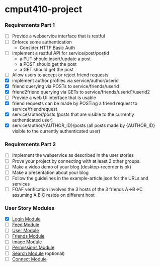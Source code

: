 # cmput410-project  

### Requirements Part 1  
- [ ] Provide a webservice interface that is restful  
- [ ] Enforce some authentication  
  - Consider HTTP Basic Auth
- [ ] implement a restful API for service/post/postid  
  - a PUT should insert/update a post
  - a POST should get the post
  - a GET should get the post
- [ ] Allow users to accept or reject friend requests  
- [X] implement author profiles via service/author/userid  
- [X] friend querying via POSTs to service/friends/userid  
- [X] friend2friend querying via GETs to service/friends/userid1/userid2  
- [ ] Provide a web UI interface that is usable  
- [X] friend requests can be made by POSTing a friend request to service/friendrequest  
- [X] service/author/posts (posts that are visible to the currently authenticated user)   
- [X] service/author/{AUTHOR_ID}/posts (all posts made by {AUTHOR_ID} visible to the currently authenticated user)

### Requirements Part 2
- [ ] Implement the webservice as described in the user stories  
- [ ] Prove your project by connecting with at least 2 other groups.  
- [ ] Make a video demo of your blog (desktop-recorder is ok)  
- [ ] Make a presentation about your blog  
- [ ] Follow the guidelines in the example-article.json for the URLs and services  
- [ ] FOAF verification involves the 3 hosts of the 3 friends A->B->C assuming A B C reside on different host  

### User Story Modules  
- [X] [Login Module](https://github.com/Tamarabyte/cmput410-project/wiki/Project-Roadmap#login)   
- [ ] [Feed Module](https://github.com/Tamarabyte/cmput410-project/wiki/Project-Roadmap#feed)  
- [ ] [User Module](https://github.com/Tamarabyte/cmput410-project/wiki/Project-Roadmap#user)  
- [ ] [Friends Module](https://github.com/Tamarabyte/cmput410-project/wiki/Project-Roadmap#friends)  
- [ ] [Image Module](https://github.com/Tamarabyte/cmput410-project/wiki/Project-Roadmap#image)  
- [ ] [Permissions Module](https://github.com/Tamarabyte/cmput410-project/wiki/Project-Roadmap#perms)  
- [ ] [Search Module](https://github.com/Tamarabyte/cmput410-project/wiki/Project-Roadmap#search)  (optional)
- [ ] [Connect Module](https://github.com/Tamarabyte/cmput410-project/wiki/Project-Roadmap#connect)  
